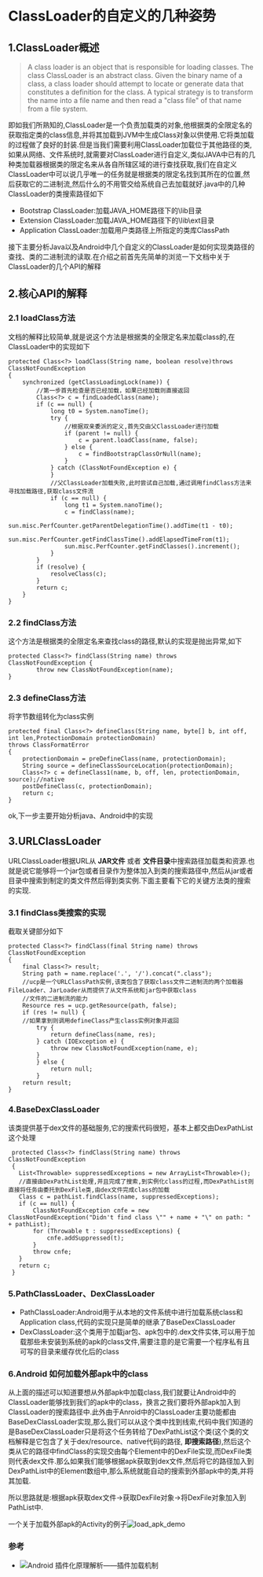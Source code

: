 # ClassLoader的自定义的几种姿势

## 1.ClassLoader概述
>A class loader is an object that is responsible for loading classes. The class ClassLoader is an abstract class. Given the binary name of a class, a class loader should attempt to locate or generate data that constitutes a definition for the class. A typical strategy is to transform the name into a file name and then read a "class file" of that name from a file system.

即如我们所熟知的,ClassLoader是一个负责加载类的对象,他根据类的全限定名的获取指定类的class信息,并将其加载到JVM中生成Class对象以供使用.它将类加载的过程做了良好的封装.但是当我们需要利用ClassLoader加载位于其他路径的类,如果从网络、文件系统时,就需要对ClassLoader进行自定义,类似JAVA中已有的几种类加载器根据类的限定名来从各自所辖区域的进行查找获取,我们在自定义ClassLoader中可以说几乎唯一的任务就是根据类的限定名找到其所在的位置,然后获取它的二进制流,然后什么的不用管交给系统自己去加载就好.java中的几种ClassLoader的类搜索路径如下

+ Bootstrap ClassLoader:加载JAVA_HOME路径下的\lib目录
+ Extension ClassLoader:加载JAVA_HOME路径下的\lib\ext目录
+ Application ClassLoader:加载用户类路径上所指定的类库ClassPath

接下主要分析Java以及Android中几个自定义的ClassLoader是如何实现类路径的查找、类的二进制流的读取.在介绍之前首先先简单的浏览一下文档中关于ClassLoader的几个API的解释

## 2.核心API的解释

### 2.1 loadClass方法
文档的解释比较简单,就是说这个方法是根据类的全限定名来加载class的,在ClassLoader中的实现如下

```
protected Class<?> loadClass(String name, boolean resolve)throws ClassNotFoundException
{
    synchronized (getClassLoadingLock(name)) {
        //第一步首先检查是否已经加载，如果已经加载则直接返回
        Class<?> c = findLoadedClass(name);
        if (c == null) {
            long t0 = System.nanoTime();
            try {
                //根据双亲委派的定义,首先交由父ClassLoader进行加载
                if (parent != null) {
                    c = parent.loadClass(name, false);
                } else {
                    c = findBootstrapClassOrNull(name);
                }
            } catch (ClassNotFoundException e) {
            }
            //父ClassLoader加载失败,此时尝试自己加载,通过调用findClass方法来寻找加载路径,获取class文件流
            if (c == null) {
                long t1 = System.nanoTime();
                c = findClass(name);
                sun.misc.PerfCounter.getParentDelegationTime().addTime(t1 - t0);
                sun.misc.PerfCounter.getFindClassTime().addElapsedTimeFrom(t1);
                sun.misc.PerfCounter.getFindClasses().increment();
            }
        }
        if (resolve) {
            resolveClass(c);
        }
        return c;
    }
}
```

### 2.2 findClass方法
这个方法是根据类的全限定名来查找class的路径,默认的实现是抛出异常,如下

```
protected Class<?> findClass(String name) throws ClassNotFoundException {
        throw new ClassNotFoundException(name);
}
```

### 2.3 defineClass方法
将字节数组转化为class实例

```
protected final Class<?> defineClass(String name, byte[] b, int off, int len,ProtectionDomain protectionDomain)
throws ClassFormatError
{
    protectionDomain = preDefineClass(name, protectionDomain);
    String source = defineClassSourceLocation(protectionDomain);
    Class<?> c = defineClass1(name, b, off, len, protectionDomain, source);//native
    postDefineClass(c, protectionDomain);
    return c;
}
```

ok,下一步主要开始分析java、Android中的实现

## 3.URLClassLoader
URLClassLoader根据URL从 **JAR文件** 或者 **文件目录**中搜索路径加载类和资源.也就是说它能够将一个jar包或者目录作为整体加入到类的搜索路径中,然后从jar或者目录中搜索到制定的类文件然后得到类实例.下面主要看下它的关键方法类的搜索的实现.

### 3.1 findClass类搜索的实现

截取关键部分如下
```
protected Class<?> findClass(final String name) throws ClassNotFoundException
{
    final Class<?> result;
    String path = name.replace('.', '/').concat(".class");
    //ucp是一个URLClassPath实例,该类包含了获取class文件二进制流的两个加载器FileLoader、JarLoader从而提供了从文件系统和jar包中获取class
    //文件的二进制流的能力
    Resource res = ucp.getResource(path, false);
    if (res != null) {
    //如果拿到则调用defineClass产生class实例对象并返回
        try {
            return defineClass(name, res);
        } catch (IOException e) {
            throw new ClassNotFoundException(name, e);
        }
        } else {
            return null;
        }
    return result;
}
```

### 4.BaseDexClassLoader
该类提供基于dex文件的基础服务,它的搜索代码很短，基本上都交由DexPathList这个处理
```
 protected Class<?> findClass(String name) throws ClassNotFoundException 
 {
   List<Throwable> suppressedExceptions = new ArrayList<Throwable>();
   //直接由DexPathList处理,并且完成了搜索,到实例化class的过程,而DexPathList则直接将任务由委托到DexFile类,由dex文件完成class的加载
   Class c = pathList.findClass(name, suppressedExceptions);
   if (c == null) {
       ClassNotFoundException cnfe = new ClassNotFoundException("Didn't find class \"" + name + "\" on path: " + pathList);
       for (Throwable t : suppressedExceptions) {
           cnfe.addSuppressed(t);
       }
       throw cnfe;
   }
   return c;
 }
```
### 5.PathClassLoader、DexClassLoader
+ PathClassLoader:Android用于从本地的文件系统中进行加载系统class和Application class,代码的实现只是简单的继承了BaseDexClassLoader
+ DexClassLoader:这个类用于加载jar包、apk包中的.dex文件实体,可以用于加载那些未安装到系统的apk的class文件,需要注意的是它需要一个程序私有且可写的目录来缓存优化后的class

### 6.Android 如何加载外部apk中的class

从上面的描述可以知道要想从外部apk中加载class,我们就要让Android中的ClassLoader能够找到我们的apk中的class，换言之我们要将外部apk加入到ClassLoader的搜索路径中.此外由于Anroid中的ClassLoader主要功能都由BaseDexClassLoader实现,那么我们可以从这个类中找到线索,代码中我们知道的是BaseDexClassLoader只是将这个任务转给了DexPathList这个类(这个类的文档解释是它包含了关于dex/resource、native代码的路径, **即搜索路径**),然后这个类从它的路径中findClass的实现交由每个Element中的DexFile实现,而DexFile类则代表dex文件.那么如果我们能够根据apk获取到dex文件,然后将它的路径加入到DexPathList中的Element数组中,那么系统就能自动的搜索到外部apk中的类,并将其加载.

所以思路就是:根据apk获取dex文件->获取DexFile对象->将DexFile对象加入到PathList中.

一个关于加载外部apk的Activity的例子![load_apk_demo](https://github.com/stdnull/demo/tree/master/load_apk_demo)

### 参考
+ ![Android 插件化原理解析——插件加载机制](http://weishu.me/2016/04/05/understand-plugin-framework-classloader/)
